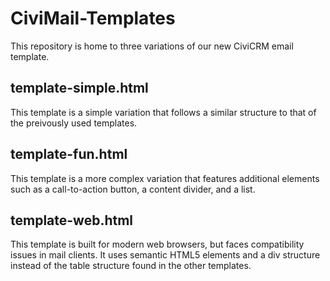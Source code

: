 # CiviMail-Templates

This repository is home to three variations of our new CiviCRM email template.

## template-simple.html

This template is a simple variation that follows a similar structure to that of the preivously used templates.

## template-fun.html

This template is a more complex variation that features additional elements such as a call-to-action button, a content divider, and a list.

## template-web.html

This template is built for modern web browsers, but faces compatibility issues in mail clients. It uses semantic HTML5 elements and a div structure instead of the table structure found in the other templates.
